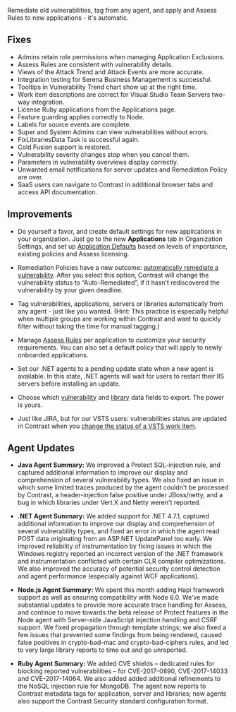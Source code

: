 <!--
title: "Contrast 3.4.5 - October 2017"
description: "Contrast 3.4.5 October 2017"
tags: "3.4.5 October Release Notes"
-->

Remediate old vulnerabilities, tag from any agent, and apply and Assess Rules to new applications - it's automatic. 

## Fixes

* Admins retain role permissions when managing Application Exclusions. 
* Assess Rules are consistent with vulnerability details. 
* Views of the Attack Trend and Attack Events are more accurate. 
* Integration testing for Serena Business Management is successful. 
* Tooltips in Vulnerability Trend chart show up at the right time. 
* Work item descriptions are correct for Visual Studio Team Servers two-way integration.
* License Ruby applications from the Applications page.
* Feature guarding applies correctly to Node.
* Labels for source events are complete.
* Super and System Admins can view vulnerabilities without errors.
* FixLibrariesData Task is successful again.
* Cold Fusion support is restored.
* Vulnerability severity changes stop when you cancel them.
* Parameters in vulnerability overviews display correctly. 
* Unwanted email notifications for server updates and Remediation Policy are over. 
* SaaS users can navigate to Contrast in additional browser tabs and access API documentation. 

## Improvements 

* Do yourself a favor, and create default settings for new applications in your organization. Just go to the new **Applications** tab in Organization Settings, and set up [Application Defaults](admin-orgsettings.html#app-defaults) based on levels of importance, existing policies and Assess licensing.

* Remediation Policies have a new outcome: [automatically remediate a vulnerability](admin-policymgmt.html#remediate). After you select this option, Contrast will change the vulnerability status to “Auto-Remediated”, if it hasn’t rediscovered the vulnerability by your given deadline. 

* Tag vulnerabilities, applications, servers or libraries automatically from any agent - just like you wanted. (Hint: This practice is especially helpful when multiple groups are working within Contrast and want to quickly filter without taking the time for manual tagging.)

* Manage [Assess Rules](admin-policymgmt.html#assess) per application to customize your security requirements. You can also set a default policy that will apply to newly onboarded applications. 

* Set our .NET agents to a pending update state when a new agent is available. In this state, .NET agents will wait for users to restart their IIS servers before installing an update.

* Choose which [vulnerability](user-apps.html#vulns) and [library](user-apps.html#libraries) data fields to export. The power is yours.

* Just like JIRA, but for our VSTS users: vulnerabilities status are updated in Contrast when you [change the status of a VSTS work item](admin-orgintegrations.html#vsts-tfs).

## Agent Updates

* **Java Agent Summary:** We improved a Protect SQL-injection rule, and captured additional information to improve our display and comprehension of several vulnerability types. We also fixed an issue in which some limited traces produced by the agent couldn't be processed by Contrast, a header-injection false positive under JBoss/netty, and a bug in which libraries under Vert.X and Netty weren't reported.

* **.NET Agent Summary:** We added support for .NET 4.7.1, captured additional information to improve our display and comprehension of several vulnerability types, and fixed an error in which the agent read POST data originating from an ASP.NET UpdatePanel too early. We improved reliability of instrumentation by fixing issues in which the Windows registry reported an incorrect version of the .NET framework and instrumentation conflicted with certain CLR compiler optimizations. We also improved the accuracy of potential security control detection and agent performance (especially against WCF applications). 

* **Node.js Agent Summary:** We spent this month adding Hapi framework support as well as ensuring compatibility with Node 8.0. We’ve made substantial updates to provide more accurate trace handling for Assess, and continue to move towards the beta release of Protect features in the Node agent with Server-side JavaScript injection handling and CSRF support. We fixed propagation through template strings; we also fixed  a few issues that prevented some findings from being rendered, caused false positives in crypto-bad-mac and crypto-bad-ciphers rules, and led to very large library reports to time out and go unreported. 

* **Ruby Agent Summary:** We added CVE shields – dedicated rules for blocking reported vulnerabilities – for CVE-2017-0890, CVE-2017-14033 and CVE-2017-14064. We also added added additional refinements to the NoSQL injection rule for MongoDB. The agent now reports to Contrast metadata tags for application, server and libraries; new agents also support the Contrast Security standard configuration format.






